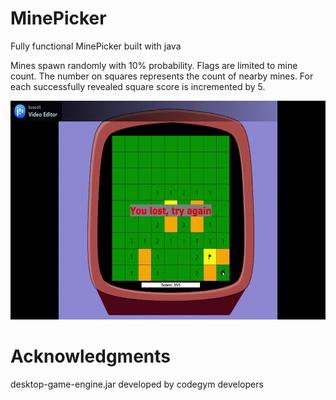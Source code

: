# MinePicker


Fully functional MinePicker built with java

Mines spawn randomly with 10% probability. Flags are limited to mine count.
The number on squares represents the count of nearby mines.
For each successfully revealed square score is incremented by 5.




<img src="/preview.gif" width="600" height="350"/>



# Acknowledgments
desktop-game-engine.jar developed by codegym developers

